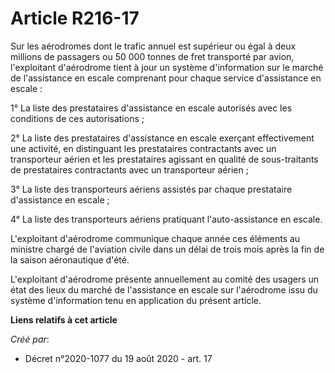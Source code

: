 # Article R216-17

Sur les aérodromes dont le trafic annuel est supérieur ou égal à deux millions de passagers ou 50 000 tonnes de fret
transporté par avion, l'exploitant d'aérodrome tient à jour un système d'information sur le marché de l'assistance en escale
comprenant pour chaque service d'assistance en escale :

1° La liste des prestataires d'assistance en escale autorisés avec les conditions de ces autorisations ;

2° La liste des prestataires d'assistance en escale exerçant effectivement une activité, en distinguant les prestataires
contractants avec un transporteur aérien et les prestataires agissant en qualité de sous-traitants de prestataires
contractants avec un transporteur aérien ;

3° La liste des transporteurs aériens assistés par chaque prestataire d'assistance en escale ;

4° La liste des transporteurs aériens pratiquant l'auto-assistance en escale.

L'exploitant d'aérodrome communique chaque année ces éléments au ministre chargé de l'aviation civile dans un délai de trois
mois après la fin de la saison aéronautique d'été.

L'exploitant d'aérodrome présente annuellement au comité des usagers un état des lieux du marché de l'assistance en escale
sur l'aérodrome issu du système d'information tenu en application du présent article.

**Liens relatifs à cet article**

_Créé par_:

  - Décret n°2020-1077 du 19 août 2020 - art. 17
